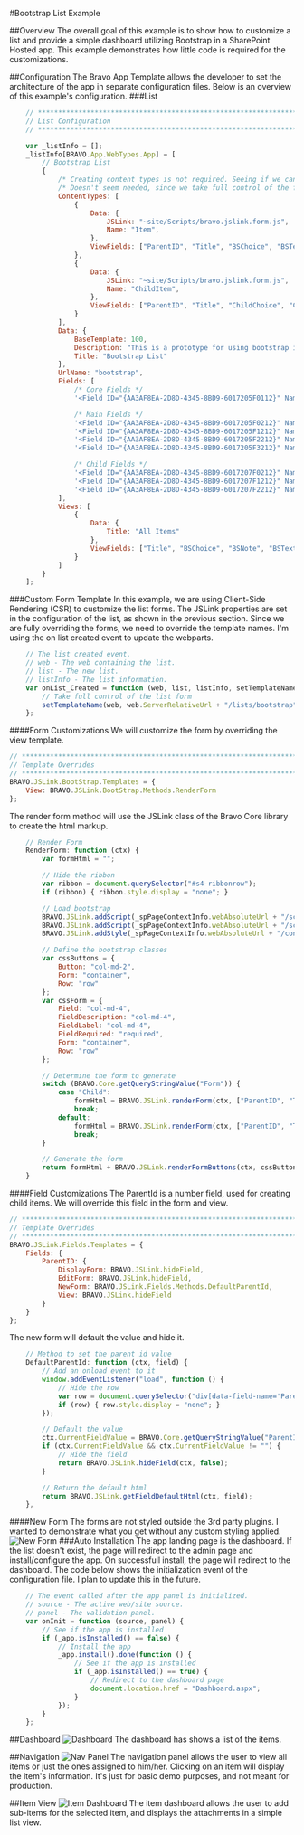 #Bootstrap List Example

##Overview
The overall goal of this example is to show how to customize a list and provide a simple dashboard utilizing Bootstrap in a SharePoint Hosted app. This example demonstrates how little code is required for the customizations.

##Configuration
The Bravo App Template allows the developer to set the architecture of the app in separate configuration files. Below is an overview of this example's configuration.
###List
```javascript
    // **********************************************************************************
    // List Configuration
    // **********************************************************************************

    var _listInfo = [];
    _listInfo[BRAVO.App.WebTypes.App] = [
        // Bootstrap List
        {
            /* Creating content types is not required. Seeing if we can set this easily. */
            /* Doesn't seem needed, since we take full control of the form. */
            ContentTypes: [
                {
                    Data: {
                        JSLink: "~site/Scripts/bravo.jslink.form.js",
                        Name: "Item",
                    },
                    ViewFields: ["ParentID", "Title", "BSChoice", "BSText", "BSUser", "BSNote"]
                },
                {
                    Data: {
                        JSLink: "~site/Scripts/bravo.jslink.form.js",
                        Name: "ChildItem",
                    },
                    ViewFields: ["ParentID", "Title", "ChildChoice", "ChildText", "ChildNote"]
                }
            ],
            Data: {
                BaseTemplate: 100,
                Description: "This is a prototype for using bootstrap in list forms/views.",
                Title: "Bootstrap List"
            },
            UrlName: "bootstrap",
            Fields: [
                /* Core Fields */
                '<Field ID="{AA3AF8EA-2D8D-4345-8BD9-6017205F0112}" Name="ParentID" StaticName="ParentID" DisplayName="Parent ID" Type="Integer" JSLink="~site/Scripts/bravo.jslink.fields.js" />',

                /* Main Fields */
                '<Field ID="{AA3AF8EA-2D8D-4345-8BD9-6017205F0212}" Name="BSChoice" StaticName="BSChoice" DisplayName="Choice" Type="Choice"><CHOICES><CHOICE>1</CHOICE><CHOICE>2</CHOICE><CHOICE>3</CHOICE></CHOICES></Field>',
                '<Field ID="{AA3AF8EA-2D8D-4345-8BD9-6017205F1212}" Name="BSNote" StaticName="BSNote" DisplayName="Note" Type="Note" />',
                '<Field ID="{AA3AF8EA-2D8D-4345-8BD9-6017205F2212}" Name="BSText" StaticName="BSText" DisplayName="Text" Type="Text" />',
                '<Field ID="{AA3AF8EA-2D8D-4345-8BD9-6017205F3212}" Name="BSUser" StaticName="BSUser" DisplayName="User" Type="User" />',

                /* Child Fields */
                '<Field ID="{AA3AF8EA-2D8D-4345-8BD9-6017207F0212}" Name="ChildChoice" StaticName="ChildChoice" DisplayName="Choice" Type="Choice"><CHOICES><CHOICE>1</CHOICE><CHOICE>2</CHOICE><CHOICE>3</CHOICE></CHOICES></Field>',
                '<Field ID="{AA3AF8EA-2D8D-4345-8BD9-6017207F1212}" Name="ChildNote" StaticName="ChildNote" DisplayName="Note" Type="Note" />',
                '<Field ID="{AA3AF8EA-2D8D-4345-8BD9-6017207F2212}" Name="ChildText" StaticName="ChildText" DisplayName="Text" Type="Text" />',
            ],
            Views: [
                {
                    Data: {
                        Title: "All Items"
                    },
                    ViewFields: ["Title", "BSChoice", "BSNote", "BSText", "BSUser"]
                }
            ]
        }
    ];
```
###Custom Form Template
In this example, we are using Client-Side Rendering (CSR) to customize the list forms. The JSLink properties are set in the configuration of the list, as shown in the previous section. Since we are fully overriding the forms, we need to override the template names. I'm using the on list created event to update the webparts.
```javascript
    // The list created event.
    // web - The web containing the list.
    // list - The new list.
    // listInfo - The list information.
    var onList_Created = function (web, list, listInfo, setTemplateName) {
        // Take full control of the list form
        setTemplateName(web, web.ServerRelativeUrl + "/lists/bootstrap", "CSRListForm");
    };
```
####Form Customizations
We will customize the form by overriding the view template.
```javascript
// **********************************************************************************
// Template Overrides
// **********************************************************************************
BRAVO.JSLink.BootStrap.Templates = {
    View: BRAVO.JSLink.BootStrap.Methods.RenderForm
};
```
The render form method will use the JSLink class of the Bravo Core library to create the html markup.
```javascript
    // Render Form
    RenderForm: function (ctx) {
        var formHtml = "";

        // Hide the ribbon
        var ribbon = document.querySelector("#s4-ribbonrow");
        if (ribbon) { ribbon.style.display = "none"; }

        // Load bootstrap
        BRAVO.JSLink.addScript(_spPageContextInfo.webAbsoluteUrl + "/scripts/jquery-1.9.1.min.js");
        BRAVO.JSLink.addScript(_spPageContextInfo.webAbsoluteUrl + "/scripts/bootstrap.min.js");
        BRAVO.JSLink.addStyle(_spPageContextInfo.webAbsoluteUrl + "/content/bootstrap.min.css");

        // Define the bootstrap classes
        var cssButtons = {
            Button: "col-md-2",
            Form: "container",
            Row: "row"
        };
        var cssForm = {
            Field: "col-md-4",
            FieldDescription: "col-md-4",
            FieldLabel: "col-md-4",
            FieldRequired: "required",
            Form: "container",
            Row: "row"
        };

        // Determine the form to generate
        switch (BRAVO.Core.getQueryStringValue("Form")) {
            case "Child":
                formHtml = BRAVO.JSLink.renderForm(ctx, ["ParentID", "Title", "ChildChoice", "ChildText", "ChildNote"], cssForm);
                break;
            default:
                formHtml = BRAVO.JSLink.renderForm(ctx, ["ParentID", "Title", "BSChoice", "BSText", "BSUser", "BSNote"], cssForm);
                break;
        }

        // Generate the form
        return formHtml + BRAVO.JSLink.renderFormButtons(ctx, cssButtons);
    }
```
####Field Customizations
The ParentId is a number field, used for creating child items. We will override this field in the form and view.
```javascript
// **********************************************************************************
// Template Overrides
// **********************************************************************************
BRAVO.JSLink.Fields.Templates = {
    Fields: {
        ParentID: {
            DisplayForm: BRAVO.JSLink.hideField,
            EditForm: BRAVO.JSLink.hideField,
            NewForm: BRAVO.JSLink.Fields.Methods.DefaultParentId,
            View: BRAVO.JSLink.hideField
        }
    }
};
```
The new form will default the value and hide it.
```javascript
    // Method to set the parent id value
    DefaultParentId: function (ctx, field) {
        // Add an onload event to it
        window.addEventListener("load", function () {
            // Hide the row
            var row = document.querySelector("div[data-field-name='ParentID']");
            if (row) { row.style.display = "none"; }
        });

        // Default the value
        ctx.CurrentFieldValue = BRAVO.Core.getQueryStringValue("ParentID");
        if (ctx.CurrentFieldValue && ctx.CurrentFieldValue != "") {
            // Hide the field
            return BRAVO.JSLink.hideField(ctx, false);
        }

        // Return the default html
        return BRAVO.JSLink.getFieldDefaultHtml(ctx, field);
    },
```
####New Form
The forms are not styled outside the 3rd party plugins. I wanted to demonstrate what you get without any custom styling applied.
![New Form](https://github.com/gunjandatta/Bootstrap-List-Example/blob/master/BRAVO.AppDev.BootstrapList/Documentation/newItemForm.png)
###Auto Installation
The app landing page is the dashboard. If the list doesn't exist, the page will redirect to the admin page and install/configure the app. On successfull install, the page will redirect to the dashboard. The code below shows the initialization event of the configuration file. I plan to update this in the future.
```javascript
    // The event called after the app panel is initialized.
    // source - The active web/site source.
    // panel - The validation panel.
    var onInit = function (source, panel) {
        // See if the app is installed
        if (_app.isInstalled() == false) {
            // Install the app
            _app.install().done(function () {
                // See if the app is installed
                if (_app.isInstalled() == true) {
                    // Redirect to the dashboard page
                    document.location.href = "Dashboard.aspx";
                }
            });
        }
    };
```
##Dashboard
![Dashboard](https://github.com/gunjandatta/Bootstrap-List-Example/blob/master/BRAVO.AppDev.BootstrapList/Documentation/dashboard.png)
The dashboard has shows a list of the items.

##Navigation
![Nav Panel](https://github.com/gunjandatta/Bootstrap-List-Example/blob/master/BRAVO.AppDev.BootstrapList/Documentation/navPanel.png)
The navigation panel allows the user to view all items or just the ones assigned to him/her. Clicking on an item will display the item's information. It's just for basic demo purposes, and not meant for production.

##Item View
![Item Dashboard](https://github.com/gunjandatta/Bootstrap-List-Example/blob/master/BRAVO.AppDev.BootstrapList/Documentation/itemDashboard.png)
The item dashboard allows the user to add sub-items for the selected item, and displays the attachments in a simple list view.
